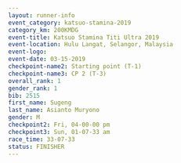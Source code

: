 ```yaml
---
layout: runner-info 
event_category: katsuo-stamina-2019 
category_km: 200KMDG 
event-title: Katsuo Stamina Titi Ultra 2019 
event-location: Hulu Langat, Selangor, Malaysia 
event-logo: 
event-date: 03-15-2019 
checkpoint-name2: Starting point (T-1) 
checkpoint-name3: CP 2 (T-3) 
overall_rank: 1
gender_rank: 1
bib: 2515
first_name: Sugeng
last_name: Asianto Muryono
gender: M
checkpoint2: Fri, 04-00-00 pm
checkpoint3: Sun, 01-07-33 am
race_time: 33-07-33
status: FINISHER
---
```

